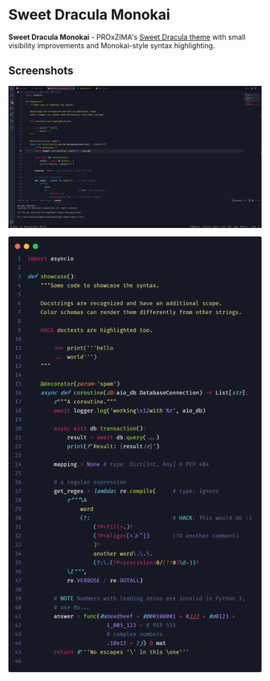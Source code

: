# Sweet Dracula Monokai

**Sweet Dracula Monokai** - PROxZIMA's [Sweet Dracula theme](https://github.com/PROxZIMA/sweet-dracula) with small visibility improvements and Monokai-style syntax highlighting.

## Screenshots

![VS Code](assets/vscode-fullscreen.png)

![Syntax highlighting](assets/code.png)
